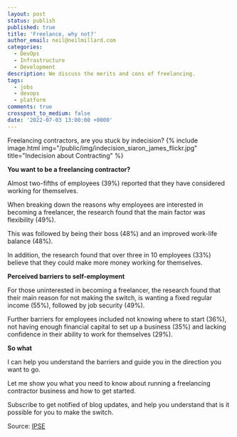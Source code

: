 ```yaml
---
layout: post
status: publish
published: true
title: 'Freelance, why not?'
author_email: neil@neilmillard.com
categories:
  - DevOps
  - Infrastructure
  - Development
description: We discuss the merits and cons of freelancing.
tags:
  - jobs
  - devops
  - platform
comments: true
crosspost_to_medium: false
date: '2022-07-03 13:00:00 +0000'
---
```

Freelancing contractors, are you stuck by indecision?
{% include image.html
img="/public/img/indecision_siaron_james_flickr.jpg"
title="Indecision about Contracting" %}

**You want to be a freelancing contractor?**

Almost two-fifths of employees (39%) reported that they have considered working for themselves.

When breaking down the reasons why employees are interested in becoming a freelancer,
the research found that the main factor was flexibility (49%).

This was followed by being their boss (48%) and an improved work-life balance (48%).

In addition, the research found that over three in 10 employees (33%) believe that they could make more money working
for themselves.


**Perceived barriers to self-employment**

For those uninterested in becoming a freelancer, the research found that their main reason for not making the switch,
is wanting a fixed regular income (55%), followed by job security (49%).

Further barriers for employees included not knowing where to start (36%), not having enough financial capital to
set up a business (35%) and lacking confidence in their ability to work for themselves (29%).

**So what**

I can help you understand the barriers and guide you in the direction you want to go.

Let me show you what you need to know about running a freelancing contractor business and how to get started.

Subscribe to get notified of blog updates, and help you understand that is it possible for you to
make the switch.


Source: [IPSE](https://www.ipse.co.uk/resource/making-the-case-for-freelancers-report.html)
